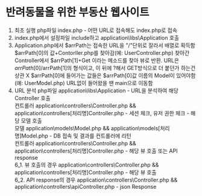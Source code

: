 <h1>반려동물을 위한 부동산 웹사이트</h1>

1. 최초 실행 php파일 index.php - 어떤 URL로 접속해도 index.php로 접속
   <br>
2. index.php에서 설정파일 include하고 application\libs\Application 호출
   <br>
3. Application.php에서 $arrPath는 접속한 URL을 "/"단위로 잘라서 배열로 획득함
    $arrPath[0]의 값+Contorller.php를 찾아감(예: UserController.php)
    찾아간 Controller에서 $arrPath[1]+Get 이라는 메소드를 찾아 뷰로 반환.
    URL은 $arrPath[0]/$arrPath[1]의 형식이고, 이 뒤에 ?해서 GET방식으로 더 붙던가 하는건 상관 X
    $arrPath[0]에 들어가는 값들은 $arrPath[0]값 이름의 Model이 있어야함(예: UserModel.php)
    URL없이 들어왔을 땐 main으로 이동함
    <br>
4. URL 분석 php파일 application\libs\Application - URL을 분석하여 해당 Controller 호출
   <br>
   컨트롤러 application\controllers\Controller.php && application\controllers[처리명]Controller.php - 세션 체크, 유저 권한 체크 - 해당 모델 호출
   <br>
   모델 application\models\Model.php && application\models[처리명]Model.php - DB 접속 및 결과를 컨트롤러에 리턴
   <br>
   컨트롤러 application\controllers\Controller.php && application\controllers[처리명]Controller.php - 해당 뷰 호출 또는 API response
   <br>
   6_1. 뷰 호출의 경우 application\controllers\Controller.php && application\controllers[처리명]Controller.php - 해당 뷰 호출
   <br>
   6_2. API response의 경우 application\controllers\Controller.php && application\controllers\apiController.php - json Response
